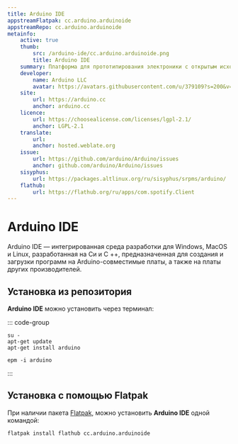 ```yaml
---
title: Arduino IDE
appstreamFlatpak: cc.arduino.arduinoide
appstreamRepo: cc.arduino.arduinoide
metainfo:
    active: true
    thumb:
        src: /arduino-ide/cc.arduino.arduinoide.png
        title: Arduino IDE
    summary: Платформа для прототипирования электроники с открытым исходным кодом.
    developer: 
        name: Arduino LLC
        avatar: https://avatars.githubusercontent.com/u/379109?s=200&v=4
    site:
        url: https://arduino.cc
        anchor: arduino.cc
    licence:
        url: https://choosealicense.com/licenses/lgpl-2.1/
        anchor: LGPL-2.1
    translate:
        url: 
        anchor: hosted.weblate.org
    issue: 
        url: https://github.com/arduino/Arduino/issues
        anchor: github.com/arduino/Arduino/issues
    sisyphus:
        url: https://packages.altlinux.org/ru/sisyphus/srpms/arduino/
    flathub:
        url: https://flathub.org/ru/apps/com.spotify.Client
---
```


# Arduino IDE

Arduino IDE — интегрированная среда разработки для Windows, MacOS и Linux, разработанная на Си и C ++, предназначенная для создания и загрузки программ на Arduino-совместимые платы, а также на платы других производителей.

## Установка из репозитория

**Arduino IDE** можно установить через терминал:

::: code-group

```shell[apt-get]
su -
apt-get update
apt-get install arduino
```

```shell[epm]
epm -i arduino
```
:::
<!--@include: ./parts/install/software-repo.md-->

## Установка с помощью Flatpak

При наличии пакета [Flatpak](/flatpak), можно установить **Arduino IDE** одной командой:

```shell
flatpak install flathub cc.arduino.arduinoide
```

<!--@include: ./parts/install/software-flatpak.md-->